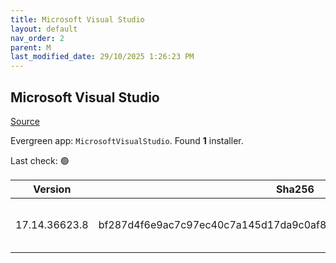 ```yaml
---
title: Microsoft Visual Studio
layout: default
nav_order: 2
parent: M
last_modified_date: 29/10/2025 1:26:23 PM
---
```


## Microsoft Visual Studio

[Source](https://visualstudio.microsoft.com/)

Evergreen app: `MicrosoftVisualStudio`. Found **1** installer.

Last check: 🟢

| Version       | Sha256                                                           | Size    | URI                                                                                                                                                                                                                                                                                                                                                      |
| ------------- | ---------------------------------------------------------------- | ------- | -------------------------------------------------------------------------------------------------------------------------------------------------------------------------------------------------------------------------------------------------------------------------------------------------------------------------------------------------------- |
| 17.14.36623.8 | bf287d4f6e9ac7c97ec40c7a145d17da9c0af8c6178066205302e56d1840da66 | 4459056 | [https://download.visualstudio.microsoft.com/download/pr/5011a9cc-e8ef-42cb-ad72-87de1031accc/bf287d4f6e9ac7c97ec40c7a145d17da9c0af8c6178066205302e56d1840da66/vs_Setup.exe](https://download.visualstudio.microsoft.com/download/pr/5011a9cc-e8ef-42cb-ad72-87de1031accc/bf287d4f6e9ac7c97ec40c7a145d17da9c0af8c6178066205302e56d1840da66/vs_Setup.exe) |
